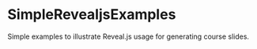 # SimpleRevealjsExamples
Simple examples to illustrate Reveal.js usage for generating course slides.
